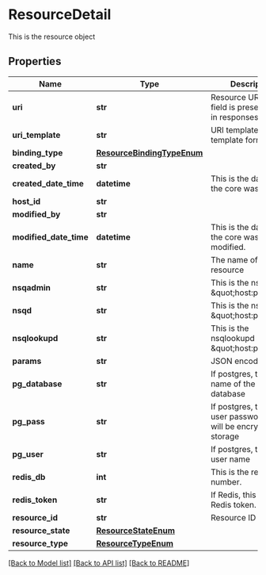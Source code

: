 # ResourceDetail

This is the resource object
## Properties
Name | Type | Description | Notes
------------ | ------------- | ------------- | -------------
**uri** | **str** | Resource URI. This field is presented only in responses | [optional] 
**uri_template** | **str** | URI template in the go template format. | [optional] 
**binding_type** | [**ResourceBindingTypeEnum**](ResourceBindingTypeEnum.md) |  | [optional] 
**created_by** | **str** |  | [optional] 
**created_date_time** | **datetime** | This is the datetime the core was created | [optional] 
**host_id** | **str** |  | [optional] 
**modified_by** | **str** |  | [optional] 
**modified_date_time** | **datetime** | This is the datetime the core was last modified. | [optional] 
**name** | **str** | The name of the resource | [optional] 
**nsqadmin** | **str** | This is the nsqadmin \&quot;host:port\&quot;. | [optional] 
**nsqd** | **str** | This is the nsqd \&quot;host:port\&quot;. | [optional] 
**nsqlookupd** | **str** | This is the nsqlookupd \&quot;host:port\&quot;. | [optional] 
**params** | **str** | JSON encoded field | [optional] 
**pg_database** | **str** | If postgres, this is the name of the postgres database | [optional] 
**pg_pass** | **str** | If postgres, this is the user password.  This will be encrypted in storage | [optional] 
**pg_user** | **str** | If postgres, this is the user name | [optional] 
**redis_db** | **int** | This is the redis DB number. | [optional] 
**redis_token** | **str** | If Redis, this is the Redis token. | [optional] 
**resource_id** | **str** | Resource ID | [optional] 
**resource_state** | [**ResourceStateEnum**](ResourceStateEnum.md) |  | [optional] 
**resource_type** | [**ResourceTypeEnum**](ResourceTypeEnum.md) |  | [optional] 

[[Back to Model list]](../README.md#documentation-for-models) [[Back to API list]](../README.md#documentation-for-api-endpoints) [[Back to README]](../README.md)


